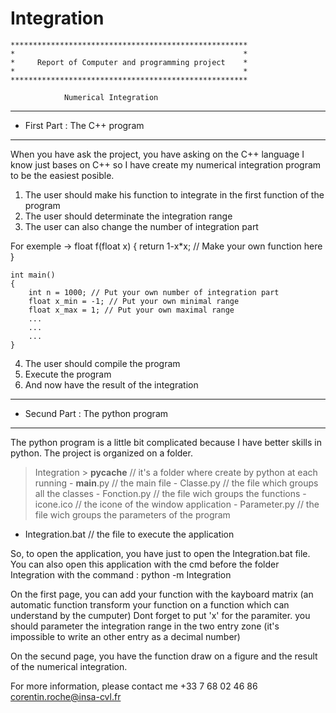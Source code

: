 # Integration

    *****************************************************
    *                                                   *
    *     Report of Computer and programming project    *
    *                                                   *
    *****************************************************

                Numerical Integration

-------------------------------------------------------------

 - First Part : The C++ program

-------------------------------------------------------------

When you have ask the project, you have asking on the C++ language
I know just bases on C++ so I have create my numerical integration program
to be the easiest posible.

1. The user should make his function to integrate in the first function of the program
2. The user should determinate the integration range
3. The user can also change the number of integration part

For exemple -> 
    float f(float x)
    {
        return 1-x*x; // Make your own function here
    }

    int main()
    {
        int n = 1000; // Put your own number of integration part
        float x_min = -1; // Put your own minimal range 
        float x_max = 1; // Put your own maximal range
        ...
        ...
        ...
    }

4. The user should compile the program
5. Execute the program
6. And now have the result of the integration


-------------------------------------------------------------

 - Secund Part : The python program

-------------------------------------------------------------

The python program is a little bit complicated because I have better skills in python.
The project is organized on a folder.

> Integration 
    > __pycache__   // it's a folder where create by python at each running
    - __main__.py   // the main file
    - Classe.py     // the file which groups all the classes
    - Fonction.py   // the file wich groups the functions
    - icone.ico     // the icone of the window application
    - Parameter.py  // the file wich groups the parameters of the program
- Integration.bat   // the file to execute the application

So, to open the application, you have just to open the Integration.bat file.
You can also open this application with the cmd before the folder Integration
with the command : python -m Integration

On the first page, you can add your function with the kayboard matrix (an automatic function
transform your function on a function which can understand by the cumputer)
Dont forget to put 'x' for the paramiter.
you should parameter the integration range in the two entry zone (it's impossible to write an other 
entry as a decimal number)

On the secund page, you have the function draw on a figure and the result of the numerical integration.

For more information, please contact me
+33 7 68 02 46 86
corentin.roche@insa-cvl.fr
